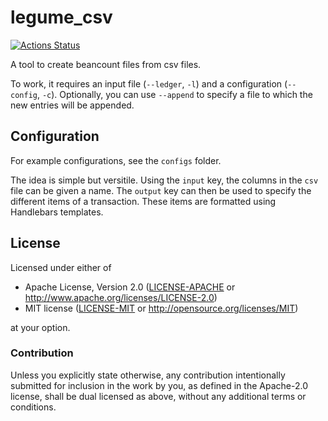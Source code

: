 # legume_csv
[![Actions Status](https://github.com/ThomasdenH/legume_csv/workflows/Rust/badge.svg)](https://github.com/ThomasdenH/legume_csv/actions)

A tool to create beancount files from csv files.

To work, it requires an input file (`--ledger`, `-l`) and a configuration (`--config`, `-c`). Optionally, you can use `--append` to specify a file to which the new entries will be appended.

## Configuration
For example configurations, see the `configs` folder.

The idea is simple but versitile. Using the `input` key, the columns in the `csv` file can be given a name. The `output` key can then be used to specify the different items of a transaction. These items are formatted using Handlebars templates.

## License
Licensed under either of

- Apache License, Version 2.0
  ([LICENSE-APACHE](LICENSE-APACHE) or http://www.apache.org/licenses/LICENSE-2.0)
- MIT license
  ([LICENSE-MIT](LICENSE-MIT) or http://opensource.org/licenses/MIT)

at your option.

### Contribution

Unless you explicitly state otherwise, any contribution intentionally submitted
for inclusion in the work by you, as defined in the Apache-2.0 license, shall be
dual licensed as above, without any additional terms or conditions.
